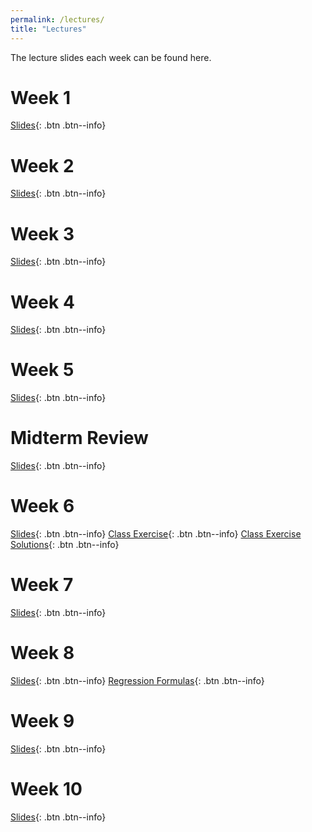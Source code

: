 ```yaml
---
permalink: /lectures/
title: "Lectures"
---
```


The lecture slides each week can be found here. 

# Week 1 
[Slides](https://stevebholt.github.io/rpad316/assets/documents/week1.pdf){: .btn .btn--info}

# Week 2 
[Slides](https://stevebholt.github.io/rpad316/assets/documents/week2.pdf){: .btn .btn--info}

# Week 3 
[Slides](https://stevebholt.github.io/rpad316/assets/documents/week3.pdf){: .btn .btn--info}

# Week 4 
[Slides](https://stevebholt.github.io/rpad316/assets/documents/week4.pdf){: .btn .btn--info}

# Week 5 
[Slides](https://stevebholt.github.io/rpad316/assets/documents/week5.pdf){: .btn .btn--info}

# Midterm Review 
[Slides](https://stevebholt.github.io/rpad316/assets/documents/review.pdf){: .btn .btn--info}

# Week 6 
[Slides](https://stevebholt.github.io/rpad316/assets/documents/week6.pdf){: .btn .btn--info} [Class Exercise](https://stevebholt.github.io/rpad316/assets/documents/Class_exercise.docx){: .btn .btn--info} [Class Exercise Solutions](https://stevebholt.github.io/rpad316/assets/documents/Class_exercise_solutions.pdf){: .btn .btn--info}

# Week 7 
[Slides](https://stevebholt.github.io/rpad316/assets/documents/week7.pdf){: .btn .btn--info}

# Week 8 
[Slides](https://stevebholt.github.io/rpad316/assets/documents/linear_regression.pdf){: .btn .btn--info} [Regression Formulas](https://stevebholt.github.io/rpad316/assets/documents/formulas.pdf){: .btn .btn--info}

# Week 9 
[Slides](https://stevebholt.github.io/rpad316/assets/documents/multivariate_regression.pdf){: .btn .btn--info}

# Week 10 
[Slides](https://stevebholt.github.io/rpad316/assets/documents/week10.pdf){: .btn .btn--info}
